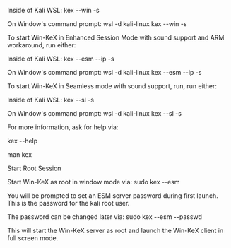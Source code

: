 Inside of Kali WSL: kex --win -s

On Window's command prompt: wsl -d kali-linux kex --win -s


To start Win-KeX in Enhanced Session Mode with sound support and ARM workaround, run either:

Inside of Kali WSL: kex --esm --ip -s

On Window's command prompt: wsl -d kali-linux kex --esm --ip -s

To start Win-KeX in Seamless mode with sound support, run, run either:

Inside of Kali WSL: kex --sl -s

On Window's command prompt: wsl -d kali-linux kex --sl -s

For more information, ask for help via:

kex --help

man kex

Start Root Session

Start Win-KeX as root in window mode via: sudo kex --esm

You will be prompted to set an ESM server password during first launch. This is the password for the kali root user.

The password can be changed later via: sudo kex --esm --passwd

This will start the Win-KeX server as root and launch the Win-KeX client in full screen mode. 
